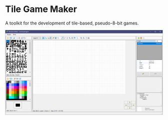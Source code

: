 # Tile Game Maker
A toolkit for the development of tile-based, pseudo-8-bit games.

![TileGameMaker screenshot](https://github.com/FernandoAiresCastello/TileGameMaker/blob/main/Images/screenshot_1.png?raw=true)
